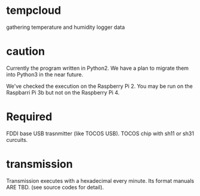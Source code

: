 # tempcloud
gathering temperature and humidity logger data

# caution
Currently the program written in Python2.
We have a plan to migrate them into Python3 in the near future.

We've checked the execution on the Raspberry Pi 2.
You may be run on the Raspbarri Pi 3b but not on the Raspberry Pi 4.

# Required
FDDI base USB trasnmitter (like TOCOS USB).
TOCOS chip with sh11 or sh31 curcuits.

# transmission
Transmission executes with a hexadecimal every minute.
Its format manuals ARE TBD. (see source codes for detail).
